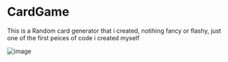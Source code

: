 # CardGame
This is a Random card generator that i created, notihing fancy or flashy, just one of the first peices of code i created myself



![image](https://github.com/AdamSwanwick/CardGame/assets/131805184/0308a2fd-da61-4788-8596-f9dee13440bd)


